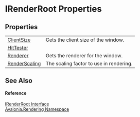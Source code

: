 # IRenderRoot Properties




## Properties
<table>
<tr>
<td><a href="P_Avalonia_Rendering_IRenderRoot_ClientSize">ClientSize</a></td>
<td>Gets the client size of the window.</td>
</tr>
<tr>
<td><a href="P_Avalonia_Rendering_IRenderRoot_HitTester">HitTester</a></td>
<td> </td>
</tr>
<tr>
<td><a href="P_Avalonia_Rendering_IRenderRoot_Renderer">Renderer</a></td>
<td>Gets the renderer for the window.</td>
</tr>
<tr>
<td><a href="P_Avalonia_Rendering_IRenderRoot_RenderScaling">RenderScaling</a></td>
<td>The scaling factor to use in rendering.</td>
</tr>
</table>

## See Also


#### Reference
<a href="T_Avalonia_Rendering_IRenderRoot">IRenderRoot Interface</a>  
<a href="N_Avalonia_Rendering">Avalonia.Rendering Namespace</a>  

